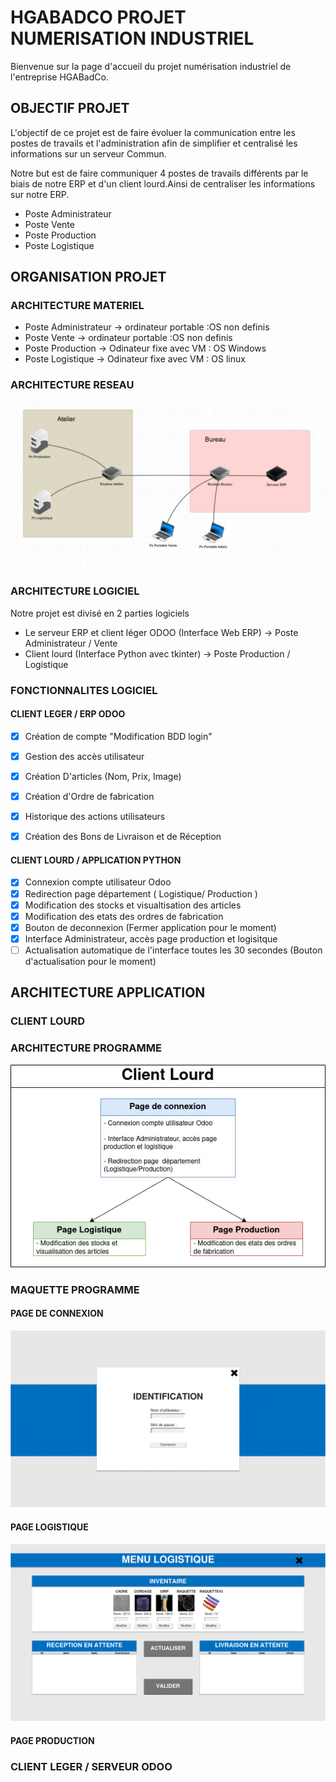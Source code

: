 # HGABADCO PROJET NUMERISATION INDUSTRIEL
Bienvenue sur la page d'accueil du projet numérisation industriel de l'entreprise HGABadCo.
##  OBJECTIF PROJET
L'objectif de ce projet est de faire évoluer la communication entre les postes de travails et l'administration afin de simplifier et centralisé les informations sur un serveur Commun.

Notre but est de faire communiquer 4 postes de travails différents par le biais de notre ERP et d'un client lourd.Ainsi de centraliser les informations sur notre ERP.

* Poste Administrateur 
* Poste Vente 
* Poste Production 
* Poste Logistique 

## ORGANISATION PROJET 
### ARCHITECTURE MATERIEL
* Poste Administrateur -> ordinateur portable :OS non definis
* Poste Vente -> ordinateur portable :OS non definis
* Poste Production -> Odinateur fixe avec VM : OS Windows
* Poste Logistique -> Odinateur fixe avec VM : OS linux
  
### ARCHITECTURE RESEAU
  ![Photo de l'architecture des postes de travails et réseaux](https://github.com/GurvanLB/Myfactory/blob/main/Application/Image/Architecture%20reseau.PNG?raw=true)
### ARCHITECTURE LOGICIEL
Notre projet est divisé en 2 parties logiciels

* Le serveur ERP et client léger ODOO (Interface Web ERP) -> Poste Administrateur / Vente
* Client lourd (Interface Python avec tkinter) -> Poste Production / Logistique
  

### FONCTIONNALITES LOGICIEL
#### CLIENT LEGER / ERP ODOO
* [x] Création de compte "Modification BDD login"
* [x] Gestion des accès utilisateur
* [x] Création D'articles (Nom, Prix, Image)
* [x] Création d'Ordre de fabrication
* [x] Historique des actions utilisateurs
      
* [x] Création des Bons de Livraison et de Réception

      
#### CLIENT LOURD / APPLICATION PYTHON
* [x] Connexion compte utilisateur Odoo
* [x] Redirection page département ( Logistique/ Production )
* [x] Modification des stocks et visualtisation des articles
* [x] Modification des etats des ordres de fabrication
* [x] Bouton de deconnexion (Fermer application pour le moment)
* [x] Interface Administrateur, accès page production et logisitque
* [ ] Actualisation automatique de l'interface toutes les 30 secondes (Bouton d'actualisation pour le moment)

## ARCHITECTURE APPLICATION
### CLIENT LOURD
### ARCHITECTURE PROGRAMME
  ![Architecture programme](https://github.com/GurvanLB/Myfactory/blob/main/Application/Image/Architecture_prog-Page-2.jpg)
### MAQUETTE PROGRAMME
#### PAGE DE CONNEXION
  ![PAGE CONNEXION](https://github.com/GurvanLB/Myfactory/blob/main/Application/Image/Page_login.png)
#### PAGE LOGISTIQUE
  ![PAGE LOGISTIQUE](https://github.com/GurvanLB/Myfactory/blob/main/Application/Image/Page_logistique.png)
#### PAGE PRODUCTION
### CLIENT LEGER / SERVEUR ODOO
